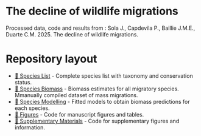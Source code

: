 # The decline of wildlife migrations

Processed data, code and results from : Sola J., Capdevila P., Baillie J.M.E., Duarte C.M. 2025. The decline of wildlife migrations.

# Repository layout

- [📂 Species List](./1.%20Species%20List/) - Complete species list with taxonomy and conservation status.
- [📂 Species Biomass](./Species%20Biomass/) - Biomass estimates for all migratory species. Mmanually compiled dataset of mass migrations.
- [📂 Species Modelling](./Species%20Modelling/) - Fitted models to obtain biomass predictions for each species.
- [📂 Figures](./Figures/) - Code for manuscript figures and tables.
- [📂 Supplementary Materials](./Supplementary%20Materials/) - Code for supplementary figures and information.
